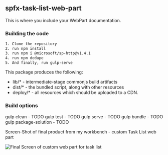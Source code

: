 ## spfx-task-list-web-part

This is where you include your WebPart documentation.

### Building the code

```bash
1. Clone the repository
2. run npm install
3. run npm i @microsoft/sp-http@v1.4.1
4. run npm dedupe
5. And finally, run gulp-serve
```

This package produces the following:

* lib/* - intermediate-stage commonjs build artifacts
* dist/* - the bundled script, along with other resources
* deploy/* - all resources which should be uploaded to a CDN.

### Build options

gulp clean - TODO
gulp test - TODO
gulp serve - TODO
gulp bundle - TODO
gulp package-solution - TODO

Screen-Shot of final product from my workbench - custom Task List web part

![Final Screen of custom web part for task list](https://github.com/devoooo4u/spfx-task-list-web-part/blob/master/src/webparts/images/Capture.PNG?raw=true "Custom web part -task list")
